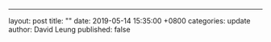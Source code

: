 ---
layout: post
title:  ""
date:   2019-05-14 15:35:00 +0800
categories: update
author: David Leung
published: false
